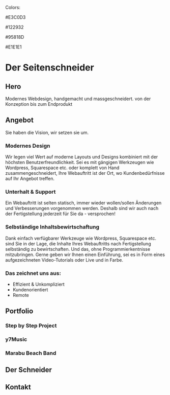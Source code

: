Colors:

#E3C0D3

#122932

#95818D

#E1E1E1

# Der Seitenschneider

## Hero

Modernes Webdesign, handgemacht und massgeschneidert.
von der Konzeption bis zum Endprodukt

## Angebot

Sie haben die Vision, wir setzen sie um.

### Modernes Design

Wir legen viel Wert auf moderne Layouts und Designs kombiniert mit der höchsten Benutzerfreundlichkeit. Sei es mit gängigen Werkzeugen wie Wordpress, Squarespace etc. oder komplett von Hand zusammengeschneidert, Ihre Webauftritt ist der Ort, wo Kundenbedürfnisse auf Ihr Angebot treffen.

### Unterhalt & Support

Ein Webauftritt ist selten statisch, immer wieder wollen/sollen Änderungen und Verbesserungen vorgenommen werden. Deshalb sind wir auch nach der Fertigstellung jederzeit für Sie da - versprochen!

### Selbständige Inhaltsbewirtschaftung

Dank einfach verfügbarer Werkzeuge wie Wordpress, Squarespace etc. sind Sie in der Lage, die Inhalte Ihres Webauftritts nach Fertigstellung selbständig zu bewirtschaften. Und das, ohne Programmierkentnisse mitzubringen. Gerne geben wir Ihnen einen Einführung, sei es in Form eines aufgezeichneten Video-Tutorials oder Live und in Farbe.

### Das zeichnet uns aus:

- Effizient & Unkompliziert
- Kundenorientiert
- Remote

## Portfolio

### Step by Step Project

### y7Music

### Marabu Beach Band

## Der Schneider

## Kontakt
